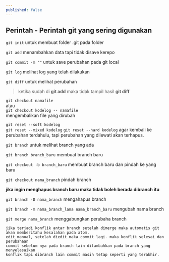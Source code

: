 ```yaml
---
published: false
---
```

## Perintah - Perintah git yang sering digunakan

``git init``
untuk membuat folder .git pada folder

``git add`` 
menambahkan data tapi tidak disave kerepo

``git commit -m ""`` 
untuk save perubahan pada git local

``git log`` 
melihat log yang telah dilakukan

``git diff`` 
untuk melihat perubahan
> ketika sudah di __git add__ maka tidak tampil hasil __git diff__
        
``git checkout namafile``  
atau  
``git checkout kodelog -- namafile``  
mengembalikan file yang dirubah

``git reset --soft kodelog``  
``git reset --mixed kodelog``
``git reset --hard kodelog``
agar kembali ke perubahan terdahulu, tapi perubahan yang dilewati akan terhapus.

``git branch`` 
untuk melihat branch yang ada

``git branch branch_baru`` 
membuat branch baru 

``git checkout -b branch_baru`` 
membuat branch baru dan pindah ke yang baru

``git checkout nama_branch`` 
pindah branch

__jika ingin menghapus branch baru maka tidak boleh berada dibranch itu__

``git branch -D nama_branch`` 
mengahapus branch

``git branch -m nama_branch_lama nama_branch_baru`` 
mengubah nama branch

``git merge nama_branch`` 
menggabungkan perubaha branch

>> 
    jika terjadi konflik antar branch setelah dimerge maka automatis git akan memberitahu kesalahan pada atom.
    edit manual, setelah diedit maka commit lagi. maka konflik selesai dan perubahaan 
    commit sebelum nya pada branch lain ditambahkan pada branch yang menyelesaikan
    konflik tapi dibranch lain commit masih tetap seperti yang terakhir.
